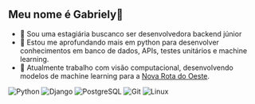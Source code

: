 ## Meu nome é Gabriely👋

- 🌱 Sou uma estagiária buscanco ser desenvolvedora backend júnior
- 🔭 Estou me aprofundando mais em python para desenvolver conhecimentos em banco de dados, APIs, testes unitários e machine learning.
- 👯 Atualmente trabalho com visão computacional, desenvolvendo modelos de machine learning para a [Nova Rota do Oeste](https://novarotadooeste.com.br).

![Python](https://img.shields.io/badge/python-3670A0?style=for-the-badge&logo=python&logoColor=ffdd54) ![Django](https://img.shields.io/badge/django-%23092E20.svg?style=for-the-badge&logo=django&logoColor=white) ![PostgreSQL](https://img.shields.io/badge/PostgreSQL-000?style=for-the-badge&logo=postgresql) ![Git](https://img.shields.io/badge/GIT-E44C30?style=for-the-badge&logo=git&logoColor=white) ![Linux](https://img.shields.io/badge/Linux-000?style=for-the-badge&logo=linux&logoColor=FCC624)

<!--
**GabrielyB/GabrielyB** is a ✨ _special_ ✨ repository because its `README.md` (this file) appears on your GitHub profile.

Here are some ideas to get you started:

- 🔭 I’m currently working on ...
- 🌱 I’m currently learning ...
- 👯 I’m looking to collaborate on ...
- 🤔 I’m looking for help with ...
- 💬 Ask me about ...
- 📫 How to reach me: ...
- 😄 Pronouns: ...
- ⚡ Fun fact: ...
-->

